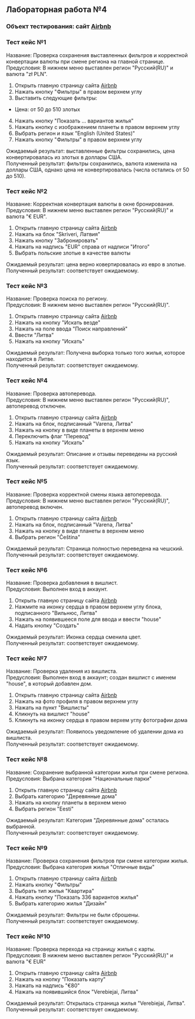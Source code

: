 ## Лабораторная работа №4
### Объект тестирования: сайт [Airbnb](https://www.airbnb.ru/)

### Тест кейс №1
Название: Проверка сохранения выставленных фильтров и корректной конвертации валюты при смене региона на главной странице.  
Предусловия: В нижнем меню выставлен регион "Русский(RU)" и валюта "zł PLN".
1. Открыть главную страницу сайта [Airbnb](https://www.airbnb.ru/)
2. Нажать кнопку "Фильтры" в правом верхнем углу
3. Выставить следующие фильтры:
  - Цена: от 50 до 510 злотых
4. Нажать кнопку "Показать ... вариантов жилья"
5. Нажать кнопку с изображением планеты в правом верхнем углу
6. Выбрать регион и язык "English (United States)"
7. Нажать кнопку "Фильтры" в правом верхнем углу

Ожидаемый результат: выставленные фильтры сохранились, цена конвертировалась из злотых в доллары США.  
Полученный результат: фильтры сохранились, валюта изменила на доллары США, однако цена не конвертировалась (числа остались от 50 до 510).  


### Тест кейс №2
Название: Корректная конвертация валюты в окне бронирования.  
Предусловия: В нижнем меню выставлен регион "Русский(RU)" и валюта "€ EUR".
1. Открыть главную страницу сайта [Airbnb](https://www.airbnb.ru/)
2. Нажать на блок "Skriveri, Латвия"
3. Нажать кнопку "Забронировать"
4. Нажать на надпись "EUR" справа от надписи "Итого"
5. Выбрать польские злотые в качестве валюты

Ожидаемый результат: цена верно ковертировалась из евро в злотые.  
Полученный результат: соответствует ожидаемому.  


### Тест кейс №3
Название: Проверка поиска по региону.  
Предусловия: В нижнем меню выставлен регион "Русский(RU)".
1. Открыть главную страницу сайта [Airbnb](https://www.airbnb.ru/)
2. Нажать на кнопку "Искать везде"
3. Нажать на поле ввода "Поиск направлений"
4. Ввести "Литва"
5. Нажать на кнопку "Искать"

Ожидаемый результат: Получена выборка только того жилья, которое находится в Литве.  
Полученный результат: соответствует ожидаемому.  


### Тест кейс №4
Название: Проверка автоперевода.  
Предусловия: В нижнем меню выставлен регион "Русский(RU)", автоперевод отключен.
1. Открыть главную страницу сайта [Airbnb](https://www.airbnb.ru/)
2. Нажать на блок, подписанный "Varena, Литва"
3. Нажать на кнопку в виде планеты в верхнем меню
4. Переключить флаг "Перевод"
5. Нажать на кнопку "Искать"

Ожидаемый результат: Описание и отзывы переведены на русский язык.  
Полученный результат: соответствует ожидаемому.  


### Тест кейс №5
Название: Проверка корректной смены языка автоперевода.  
Предусловия: В нижнем меню выставлен регион "Русский(RU)", автоперевод включен.
1. Открыть главную страницу сайта [Airbnb](https://www.airbnb.ru/)
2. Нажать на блок, подписанный "Varena, Литва"
3. Нажать на кнопку в виде планеты в верхнем меню
4. Выбрать регион "Čeština"

Ожидаемый результат: Страница полностью переведена на чешский.  
Полученный результат: соответствует ожидаемому.  


### Тест кейс №6
Название: Проверка добавления в вишлист.  
Предусловия: Выполнен вход в аккаунт.
1. Открыть главную страницу сайта [Airbnb](https://www.airbnb.ru/)
2. Нажмите на иконку сердца в правом верхнем углу блока, подписанного "Вильнюс, Литва"
3. Нажать на появившееся поле для ввода и ввести "house"
4. Надать кнопку "Создать"

Ожидаемый результат: Иконка сердца сменила цвет.  
Полученный результат: соответствует ожидаемому.  


### Тест кейс №7
Название: Проверка удаления из вишлиста.  
Предусловия: Выполнен вход в аккаунт; создан вишлист с именем "house", в который добавлен дом.
1. Открыть главную страницу сайта [Airbnb](https://www.airbnb.ru/)
2. Нажать на фото профиля в правом верхнем углу
3. Нажать на пункт "Вишлисты"
4. Кликнуть на вишлист "house"
5. Кликнуть на иконку сердца в правом верхем углу фотографии дома

Ожидаемый результат: Появилось уведомление об удалении дома из вишлиста.  
Полученный результат: соответствует ожидаемому. 


### Тест кейс №8
Название: Сохранение выбранной категории жилья при смене региона.  
Предусловия: Выбрана категория "Национальные парки"
1. Открыть главную страницу сайта [Airbnb](https://www.airbnb.ru/)
2. Выбрать категорию "Деревянные дома"
3. Нажать на кнопку планеты в верхнем меню
4. Выбрать регион "Eesti"

Ожидаемый результат: Категория "Деревянные дома" осталась выбранной.  
Полученный результат: соответствует ожидаемому.  


### Тест кейс №9
Название: Проверка сохранения фильтров при смене категории жилья.  
Предусловия: Выбрана категория жилья "Отличные виды"
1. Открыть главную страницу сайта [Airbnb](https://www.airbnb.ru/)
2. Нажать кнопку "Фильтры"
3. Выбрать тип жилья "Квартира"
4. Нажать кнопку "Показать 336 вариантов жилья"
5. Выбрать категорию жилья "Дизайн"

Ожидаемый результат: Фильтры не были сброшены.  
Полученный результат: соответствует ожидаемому.  


### Тест кейс №10
Название: Проверка перехода на страницу жилья с карты.  
Предусловия: В нижнем меню выставлен регион "Русский(RU)" и валюта "€ EUR"
1. Открыть главную страницу сайта [Airbnb](https://www.airbnb.ru/)
2. Нажать на кнопку "Показать карту"
3. Нажать на надпись "€80"
4. Нажать на появившийся блок "Verebiejai, Литва"

Ожидаемый результат: Открылась страница жилья "Verebiejai, Литва".  
Полученный результат: соответствует ожидаемому. 
